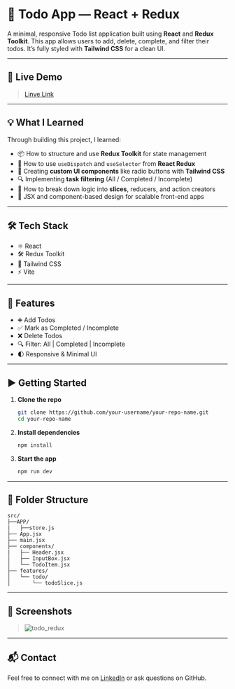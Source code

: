 # 📝 Todo App — React + Redux

A minimal, responsive Todo list application built using **React** and **Redux Toolkit**. This app allows users to add, delete, complete, and filter their todos. It’s fully styled with **Tailwind CSS** for a clean UI.

---

## 🚀 Live Demo  
> [Linve Link](https://todolistreduxtool.vercel.app/)

---

## 💡 What I Learned

Through building this project, I learned:

- 📦 How to structure and use **Redux Toolkit** for state management  
- 🔁 How to use `useDispatch` and `useSelector` from **React Redux**  
- 🔘 Creating **custom UI components** like radio buttons with **Tailwind CSS**  
- 🔍 Implementing **task filtering** (All / Completed / Incomplete)  
- 🧠 How to break down logic into **slices**, reducers, and action creators  
- 📄 JSX and component-based design for scalable front-end apps

---

## 🛠️ Tech Stack

- ⚛️ React
- 🛠️ Redux Toolkit
- 🎨 Tailwind CSS
- ⚡ Vite

---

## 🧩 Features

- ➕ Add Todos  
- ✅ Mark as Completed / Incomplete  
- ❌ Delete Todos  
- 🔍 Filter: All | Completed | Incomplete  
- 🌓 Responsive & Minimal UI  

---

## ▶️ Getting Started

1. **Clone the repo**
   ```bash
   git clone https://github.com/your-username/your-repo-name.git
   cd your-repo-name
   ```

2. **Install dependencies**
   ```bash
   npm install
   ```

3. **Start the app**
   ```bash
   npm run dev
   ```

---

## 📁 Folder Structure

```
src/
├──APP/
|   ├──store.js
├── App.jsx
├── main.jsx
├── components/
|   ├── Header.jsx  
│   ├── InputBox.jsx
│   └── TodoItem.jsx
├── features/
│   └── todo/
│       └── todoSlice.js
```

---

## 📸 Screenshots
> ![todo_redux](https://github.com/user-attachments/assets/daf016a0-be71-435a-9c8b-adfa24e4592d)

---

## 📬 Contact

Feel free to connect with me on [LinkedIn](https://www.linkedin.com/in/ariyavasanth/) or ask questions on GitHub.
